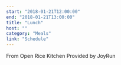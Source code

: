 ```yaml
---
start: "2018-01-21T12:00:00"
end: "2018-01-21T13:00:00"
title: "Lunch"
host: ""
category: "Meals"
link: "Schedule"
---
```

From Open Rice Kitchen Provided by JoyRun

